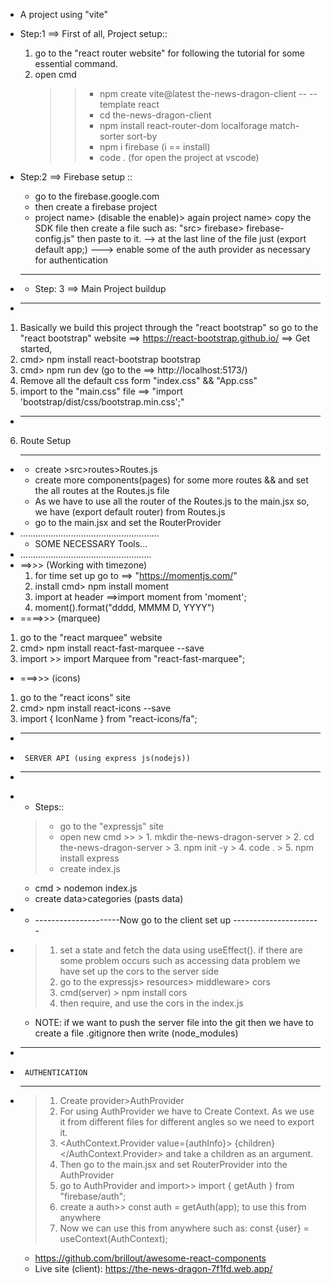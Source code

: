  * A project using "vite"
 * Step:1 ==> First of all, Project setup::
    1. go to the "react router website" for following the tutorial for some essential command.
    2. open cmd 
        >> * npm create vite@latest the-news-dragon-client -- --template react
        >> * cd the-news-dragon-client
        >> * npm install react-router-dom localforage match-sorter sort-by
        >> * npm i firebase (i == install)
        >> * code . (for open the project at vscode)

 * Step:2 ==> Firebase setup ::
    * go to the firebase.google.com
    * then create a firebase project
    * project name> (disable the enable)> again project name> copy the SDK file then create a file such as: "src> firebase> firebase-config.js" then paste to it. 
        --> at the last line of the file just (export default app;)
        ---> enable some of the auth provider as necessary for authentication

* ----------------------------------------------
    * Step: 3 ==> Main Project buildup
* -----------------------------------------------
1. Basically we build this project through the "react bootstrap"
   so go to the "react bootstrap" website ==> https://react-bootstrap.github.io/ ==> Get started,
2. cmd> npm install react-bootstrap bootstrap
3. cmd> npm run dev
   (go to the ==> http://localhost:5173/)
4. Remove all the default css form "index.css" && "App.css"
5. import to the "main.css" file ==> 
    "import 'bootstrap/dist/css/bootstrap.min.css';"
* -------------------------------------------------------
6. Route Setup
* -------------------------------------------------------
    * create >src>routes>Routes.js 
    * create more components(pages) for some more routes && and set the all routes at the Routes.js file
    * As we have to use all the router of the Routes.js to the main.jsx so, we have (export default router) from Routes.js
    * go to the main.jsx and set the RouterProvider
* .......................................................
     *   SOME NECESSARY Tools...
* ....................................................
 * ==>>> (Working with timezone)
   1. for time set up go to ==> "https://momentjs.com/"
   2. install cmd> npm install moment
   3. import at header ==>import moment from 'moment';
   4. moment().format("dddd, MMMM D, YYYY")
  * ====>>> (marquee)
   1. go to the "react marquee" website
   2. cmd> npm install react-fast-marquee --save
   3. import >> import Marquee from "react-fast-marquee";
  * ===>>> (icons)
   1. go to the "react icons" site
   2. cmd> npm install react-icons --save
   3. import { IconName } from "react-icons/fa";

* --------------------------------------------------------------
*      SERVER API (using express js(nodejs))
* -----------------------------------------------------------------
* * Steps::
  > * go to the "expressjs" site
  > * open new cmd >>
      > 1. mkdir the-news-dragon-server
      > 2. cd the-news-dragon-server
      > 3. npm init -y
      > 4. code .
      > 5. npm install express
  > * create index.js 
    * cmd > nodemon index.js
    * create data>categories (pasts data)
* * ---------------------Now go to the client set up ----------------------
*  > 1. set a state and fetch the data using useEffect(). if there are some problem occurs 
         such as accessing  data problem  we have set up the cors to the server side
   > 2. go to the expressjs> resources> middleware> cors
   > 3. cmd(server) > npm install cors   
   > 4. then require, and use the cors in the index.js  

   * NOTE: if we want to push the server file into the git then we have to create a file .gitignore then write (node_modules)

* --------------------------------------------------------------
*      AUTHENTICATION
* -----------------------------------------------------------------
  > 1. Create provider>AuthProvider
  > 2. For using AuthProvider we have to Create Context. As we use it from different files for different angles so we need to export it.
  > 3.  <AuthContext.Provider value={authInfo}>
            {children} 
    </AuthContext.Provider> and take a children as an argument.
  > 4. Then go to the main.jsx and set RouterProvider into the AuthProvider
  > 5. go to AuthProvider and import>> import { getAuth } from "firebase/auth";
  > 6. create a auth>> const auth = getAuth(app); to use this from anywhere
  > 7. Now we can use this from anywhere such as: const {user} = useContext(AuthContext);


  * https://github.com/brillout/awesome-react-components
  * Live site (client): https://the-news-dragon-7f1fd.web.app/

   